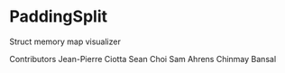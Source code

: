# PaddingSplit
Struct memory map visualizer

Contributors
Jean-Pierre Ciotta
Sean Choi
Sam Ahrens
Chinmay Bansal
